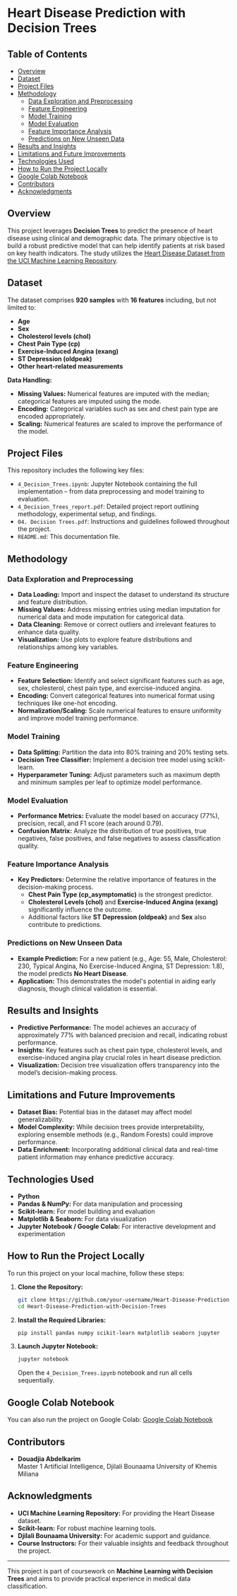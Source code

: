 # Heart Disease Prediction with Decision Trees

## Table of Contents
- [Overview](#overview)
- [Dataset](#dataset)
- [Project Files](#project-files)
- [Methodology](#methodology)
  - [Data Exploration and Preprocessing](#data-exploration-and-preprocessing)
  - [Feature Engineering](#feature-engineering)
  - [Model Training](#model-training)
  - [Model Evaluation](#model-evaluation)
  - [Feature Importance Analysis](#feature-importance-analysis)
  - [Predictions on New Unseen Data](#predictions-on-new-unseen-data)
- [Results and Insights](#results-and-insights)
- [Limitations and Future Improvements](#limitations-and-future-improvements)
- [Technologies Used](#technologies-used)
- [How to Run the Project Locally](#how-to-run-the-project-locally)
- [Google Colab Notebook](#google-colab-notebook)
- [Contributors](#contributors)
- [Acknowledgments](#acknowledgments)

## Overview
This project leverages **Decision Trees** to predict the presence of heart disease using clinical and demographic data. The primary objective is to build a robust predictive model that can help identify patients at risk based on key health indicators. The study utilizes the [Heart Disease Dataset from the UCI Machine Learning Repository](https://archive.ics.uci.edu/dataset/45/heart+disease).

## Dataset
The dataset comprises **920 samples** with **16 features** including, but not limited to:
- **Age**
- **Sex**
- **Cholesterol levels (chol)**
- **Chest Pain Type (cp)**
- **Exercise-Induced Angina (exang)**
- **ST Depression (oldpeak)**
- **Other heart-related measurements**

**Data Handling:**
- **Missing Values:** Numerical features are imputed with the median; categorical features are imputed using the mode.
- **Encoding:** Categorical variables such as sex and chest pain type are encoded appropriately.
- **Scaling:** Numerical features are scaled to improve the performance of the model.

## Project Files
This repository includes the following key files:
- `4_Decision_Trees.ipynb`: Jupyter Notebook containing the full implementation – from data preprocessing and model training to evaluation.
- `4_Decision_Trees_report.pdf`: Detailed project report outlining methodology, experimental setup, and findings.
- `04. Decision Trees.pdf`: Instructions and guidelines followed throughout the project.
- `README.md`: This documentation file.

## Methodology

### Data Exploration and Preprocessing
- **Data Loading:** Import and inspect the dataset to understand its structure and feature distribution.
- **Missing Values:** Address missing entries using median imputation for numerical data and mode imputation for categorical data.
- **Data Cleaning:** Remove or correct outliers and irrelevant features to enhance data quality.
- **Visualization:** Use plots to explore feature distributions and relationships among key variables.

### Feature Engineering
- **Feature Selection:** Identify and select significant features such as age, sex, cholesterol, chest pain type, and exercise-induced angina.
- **Encoding:** Convert categorical features into numerical format using techniques like one-hot encoding.
- **Normalization/Scaling:** Scale numerical features to ensure uniformity and improve model training performance.

### Model Training
- **Data Splitting:** Partition the data into 80% training and 20% testing sets.
- **Decision Tree Classifier:** Implement a decision tree model using scikit-learn.
- **Hyperparameter Tuning:** Adjust parameters such as maximum depth and minimum samples per leaf to optimize model performance.

### Model Evaluation
- **Performance Metrics:** Evaluate the model based on accuracy (77%), precision, recall, and F1 score (each around 0.79).
- **Confusion Matrix:** Analyze the distribution of true positives, true negatives, false positives, and false negatives to assess classification quality.

### Feature Importance Analysis
- **Key Predictors:** Determine the relative importance of features in the decision-making process.
  - **Chest Pain Type (cp_asymptomatic)** is the strongest predictor.
  - **Cholesterol Levels (chol)** and **Exercise-Induced Angina (exang)** significantly influence the outcome.
  - Additional factors like **ST Depression (oldpeak)** and **Sex** also contribute to predictions.

### Predictions on New Unseen Data
- **Example Prediction:** For a new patient (e.g., Age: 55, Male, Cholesterol: 230, Typical Angina, No Exercise-Induced Angina, ST Depression: 1.8), the model predicts **No Heart Disease**.
- **Application:** This demonstrates the model's potential in aiding early diagnosis, though clinical validation is essential.

## Results and Insights
- **Predictive Performance:** The model achieves an accuracy of approximately 77% with balanced precision and recall, indicating robust performance.
- **Insights:** Key features such as chest pain type, cholesterol levels, and exercise-induced angina play crucial roles in heart disease prediction.
- **Visualization:** Decision tree visualization offers transparency into the model’s decision-making process.

## Limitations and Future Improvements
- **Dataset Bias:** Potential bias in the dataset may affect model generalizability.
- **Model Complexity:** While decision trees provide interpretability, exploring ensemble methods (e.g., Random Forests) could improve performance.
- **Data Enrichment:** Incorporating additional clinical data and real-time patient information may enhance predictive accuracy.

## Technologies Used
- **Python**
- **Pandas & NumPy:** For data manipulation and processing
- **Scikit-learn:** For model building and evaluation
- **Matplotlib & Seaborn:** For data visualization
- **Jupyter Notebook / Google Colab:** For interactive development and experimentation

## How to Run the Project Locally
To run this project on your local machine, follow these steps:

1. **Clone the Repository:**
   ```bash
   git clone https://github.com/your-username/Heart-Disease-Prediction-with-Decision-Trees.git
   cd Heart-Disease-Prediction-with-Decision-Trees
   ```
2. **Install the Required Libraries:**
   ```bash
   pip install pandas numpy scikit-learn matplotlib seaborn jupyter
   ```
3. **Launch Jupyter Notebook:**
   ```bash
   jupyter notebook
   ```
   Open the `4_Decision_Trees.ipynb` notebook and run all cells sequentially.

## Google Colab Notebook
You can also run the project on Google Colab:
[Google Colab Notebook](https://colab.research.google.com/drive/1wKLa7ZLMykMJw4dzYbum43ioWrUXLYhw?usp=sharing)

## Contributors
- **Douadjia Abdelkarim**  
  Master 1 Artificial Intelligence, Djilali Bounaama University of Khemis Miliana

## Acknowledgments
- **UCI Machine Learning Repository:** For providing the Heart Disease dataset.
- **Scikit-learn:** For robust machine learning tools.
- **Djilali Bounaama University:** For academic support and guidance.
- **Course Instructors:** For their valuable insights and feedback throughout the project.

---
This project is part of coursework on **Machine Learning with Decision Trees** and aims to provide practical experience in medical data classification.
